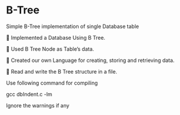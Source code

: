 # B-Tree
Simple B-Tree implementation of single Database table

 Implemented a Database Using B Tree.

 Used B Tree Node as Table’s data.

 Created our own Language for creating, storing and retrieving data.

 Read and write the B Tree structure in a file.

Use following command for compiling

gcc dbIndent.c -lm

Ignore the warnings if any
